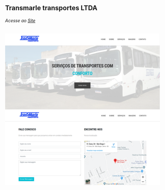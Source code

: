 ## Transmarle transportes LTDA

###### Acesse ao [Site](https://ahsouza.github.io/transmarle-transportes/)

![alt](https://github.com/ahsouza/transmarle-transportes/blob/master/assets/img1.png)
![alt](https://github.com/ahsouza/transmarle-transportes/blob/master/assets/img2.png)

